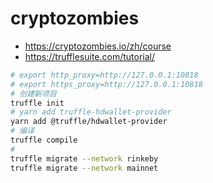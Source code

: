 # cryptozombies

- <https://cryptozombies.io/zh/course>
- <https://trufflesuite.com/tutorial/>

```bash
# export http_proxy=http://127.0.0.1:10818
# export https_proxy=http://127.0.0.1:10818
# 创建新项目
truffle init
# yarn add truffle-hdwallet-provider
yarn add @truffle/hdwallet-provider
# 编译
truffle compile
# 
truffle migrate --network rinkeby
truffle migrate --network mainnet
```
